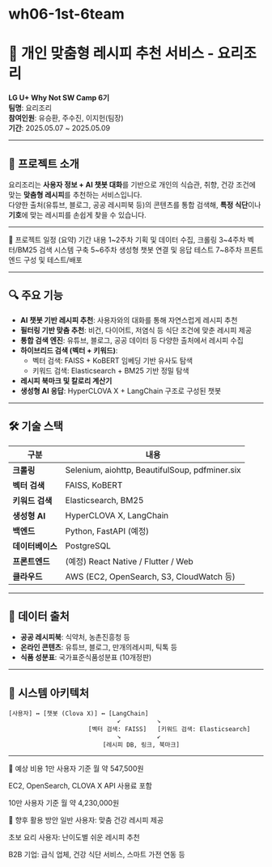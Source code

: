 # wh06-1st-6team

# 🍳 개인 맞춤형 레시피 추천 서비스 - 요리조리

**LG U+ Why Not SW Camp 6기**  
**팀명**: 요리조리  
**참여인원**: 유승환, 주수진, 이지헌(팀장)  
**기간**: 2025.05.07 ~ 2025.05.09  

---

## 🧠 프로젝트 소개

요리조리는 **사용자 정보 + AI 챗봇 대화**를 기반으로 개인의 식습관, 취향, 건강 조건에 맞는 **맞춤형 레시피**를 추천하는 서비스입니다.  
다양한 출처(유튜브, 블로그, 공공 레시피북 등)의 콘텐츠를 통합 검색해, **특정 식단**이나 **기호**에 맞는 레시피를 손쉽게 찾을 수 있습니다.

---

📅 프로젝트 일정 (요약)
기간	내용
1~2주차	기획 및 데이터 수집, 크롤링
3~4주차	벡터/BM25 검색 시스템 구축
5~6주차	생성형 챗봇 연결 및 응답 테스트
7~8주차	프론트엔드 구성 및 테스트/배포

---


## 🔍 주요 기능

- **AI 챗봇 기반 레시피 추천**: 사용자와의 대화를 통해 자연스럽게 레시피 추천
- **필터링 기반 맞춤 추천**: 비건, 다이어트, 저염식 등 식단 조건에 맞춘 레시피 제공
- **통합 검색 엔진**: 유튜브, 블로그, 공공 데이터 등 다양한 출처에서 레시피 수집
- **하이브리드 검색 (벡터 + 키워드)**:
  - 벡터 검색: FAISS + KoBERT 임베딩 기반 유사도 탐색
  - 키워드 검색: Elasticsearch + BM25 기반 정밀 탐색
- **레시피 북마크 및 칼로리 계산기**
- **생성형 AI 응답**: HyperCLOVA X + LangChain 구조로 구성된 챗봇

---

## 🛠️ 기술 스택

| 구분             | 내용                                                  |
|------------------|-------------------------------------------------------|
| **크롤링**       | Selenium, aiohttp, BeautifulSoup, pdfminer.six        |
| **벡터 검색**     | FAISS, KoBERT                                        |
| **키워드 검색**   | Elasticsearch, BM25                                  |
| **생성형 AI**     | HyperCLOVA X, LangChain                              |
| **백엔드**       | Python, FastAPI (예정)                                |
| **데이터베이스** | PostgreSQL                                            |
| **프론트엔드**   | (예정) React Native / Flutter / Web                   |
| **클라우드**     | AWS (EC2, OpenSearch, S3, CloudWatch 등)              |

---

## 📂 데이터 출처

- **공공 레시피북**: 식약처, 농촌진흥청 등
- **온라인 콘텐츠**: 유튜브, 블로그, 만개의레시피, 틱톡 등
- **식품 성분표**: 국가표준식품성분표 (10개정판)

---

## 🧩 시스템 아키텍처

```plaintext
[사용자] ↔ [챗봇 (Clova X)] ↔ [LangChain]
                              ↙          ↘
                      [벡터 검색: FAISS]   [키워드 검색: Elasticsearch]
                              ↘          ↙
                          [레시피 DB, 링크, 북마크]
```
---

💸 예상 비용
1만 사용자 기준 월 약 547,500원

EC2, OpenSearch, CLOVA X API 사용료 포함

10만 사용자 기준 월 약 4,230,000원

📢 향후 활용 방안
일반 사용자: 맞춤 건강 레시피 제공

초보 요리 사용자: 난이도별 쉬운 레시피 추천

B2B 기업: 급식 업체, 건강 식단 서비스, 스마트 가전 연동 등


